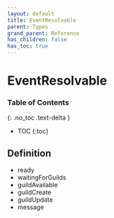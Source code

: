 ```yaml
---
layout: default
title: EventResolvable
parent: Types
grand_parent: Reference
has_children: false
has_toc: true
---
```


# EventResolvable
### Table of Contents
{: .no_toc .text-delta }

- TOC
{:toc}
## Definition
- ready
- waitingForGuilds
- guildAvailable
- guildCreate
- guildUpdate
- message
